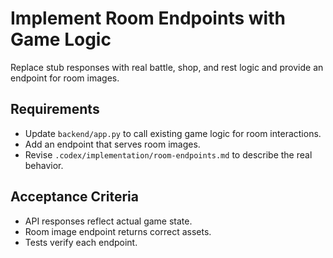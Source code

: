# Implement Room Endpoints with Game Logic
Replace stub responses with real battle, shop, and rest logic and provide an endpoint for room images.

## Requirements
- Update `backend/app.py` to call existing game logic for room interactions.
- Add an endpoint that serves room images.
- Revise `.codex/implementation/room-endpoints.md` to describe the real behavior.

## Acceptance Criteria
- API responses reflect actual game state.
- Room image endpoint returns correct assets.
- Tests verify each endpoint.
